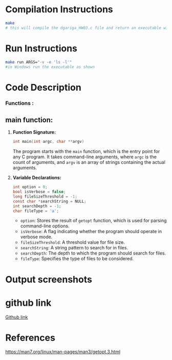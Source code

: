 <!--
NOTES:
This is the README file home work assignment 2
-->

# Compilation Instructions

```bash
make 
# this will compile the dgariga_HW03.c file and return an executable with the executable name search.exe
```
# Run Instructions

```bash
make run ARGS="-v -e 'ls -l'"
#in Windows run the executable as shown
```

# Code Description

### Functions :

## main function:
1. **Function Signature:**
   ```c
   int main(int argc, char **argv)
   ```
   The program starts with the `main` function, which is the entry point for any C program. It takes command-line arguments, where `argc` is the count of arguments, and `argv` is an array of strings containing the actual arguments.

2. **Variable Declarations:**
   ```c
   int option = 0;
   bool isVerbose = false;
   long fileSizeThreshold = -1;
   const char *searchString = NULL;
   int searchDepth = -1;
   char fileType = 'a';
   ```
   - `option`: Stores the result of `getopt` function, which is used for parsing command-line options.
   - `isVerbose`: A flag indicating whether the program should operate in verbose mode.
   - `fileSizeThreshold`: A threshold value for file size.
   - `searchString`: A string pattern to search for in files.
   - `searchDepth`: The depth to which the program should search for files.
   - `fileType`: Specifies the type of files to be considered.

# Output screenshots

# github link
[Github link](https://github.com/divya-gariga/CS332-532/tree/main/HW/HW3)

# References
https://man7.org/linux/man-pages/man3/getopt.3.html
